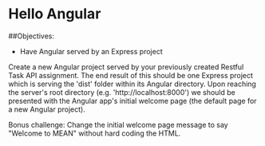 # Hello Angular
##Objectives:
* Have Angular served by an Express project

Create a new Angular project served by your previously created Restful Task API assignment. The end result of this should be one Express project which is serving the 'dist' folder within its Angular directory. Upon reaching the server's root directory (e.g. 'http://localhost:8000') we should be presented with the Angular app's initial welcome page (the default page for a new Angular project).

Bonus challenge: Change the initial welcome page message to say "Welcome to MEAN" without hard coding the HTML.
